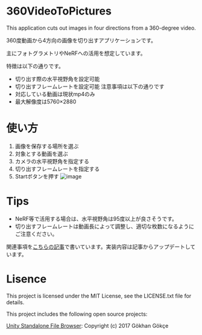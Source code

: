 # 360VideoToPictures
This application cuts out images in four directions from a 360-degree video.

360度動画から4方向の画像を切り出すアプリケーションです。

主にフォトグラメトリやNeRFへの活用を想定しています。

特徴は以下の通りです。
- 切り出す際の水平視野角を設定可能
- 切り出すフレームレートを設定可能
注意事項は以下の通りです
- 対応している動画は現状mp4のみ
- 最大解像度は5760×2880

# 使い方
1. 画像を保存する場所を選ぶ
2. 対象とする動画を選ぶ
3. カメラの水平視野角を指定する
4. 切り出すフレームレートを指定する
5. Startボタンを押す
![image](https://user-images.githubusercontent.com/52432227/225943348-062dffca-6830-4834-9007-a8069f4fd3ac.png)

# Tips
- NeRF等で活用する場合は、水平視野角は95度以上が良さそうです。
- 切り出すフレームレートは動画長によって調整し、適切な枚数になるようにご注意ください。

関連事項を[こちらの記事](https://qiita.com/Kazu_Sack/items/d3e725f60bd1fc360f4e)で書いています。実装内容は記事からアップデートしています。

# Lisence
This project is licensed under the MIT License, see the LICENSE.txt file for details.

This project includes the following open source projects:

[Unity Standalone File Browser](https://github.com/gkngkc/UnityStandaloneFileBrowser): Copyright (c) 2017 Gökhan Gökçe

